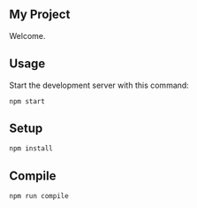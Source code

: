 My Project
---
 
Welcome.
 
Usage
---
 
Start the development server with this command:
 
```
npm start
```
 
  
 
Setup
---
 
```
npm install

```
 
Compile
---
 
```
npm run compile
```